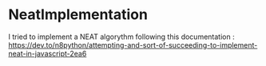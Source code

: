 # NeatImplementation

I tried to implement a NEAT algorythm following this documentation :
https://dev.to/n8python/attempting-and-sort-of-succeeding-to-implement-neat-in-javascript-2ea6
